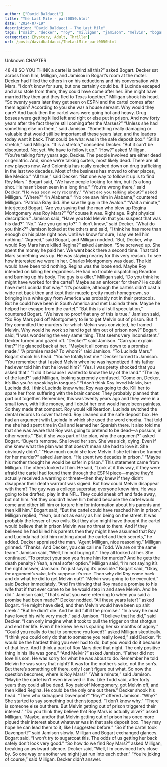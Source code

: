 ```yaml
---

author: ["David Baldacci"]
title: "The Last Mile - part0050.html"
date: "2024-07-19"
description: "David Baldacci - The Last Mile"
tags: ["said", "decker", "roy", "milligan", "jamison", "melvin", "bogart", "would", "cartel", "asked", "could", "think", "mar", "lucinda", "told", "year", "back", "maybe", "come", "might", "going", "prison", "loved", "know", "one"]
categories: [Mystery, Adult, Thriller]
url: /posts/davidbaldacci/TheLastMile-part0050html

---
```



Unknown
CHAPTER
48
48
SO YOU THINK a cartel is behind all this?” asked Bogart.
Decker sat across from him, Milligan, and Jamison in Bogart’s room at the motel. Decker had filled the others in on his deductions and his conversation with Mars.
“I don’t know for sure, but one certainly could be. If Lucinda escaped and also stole from them, they could have come after her. She might have married Roy then and they fled to Texas together.”
Milligan shook his head. “So twenty years later they get seen on ESPN and the cartel comes after them again? According to you she was a house servant. Why would they care? And back then the cartel wars were going hot and heavy. Drug bosses were getting killed left and right or else put in prison. And now forty years after the fact they’re still coming after the Marses?”
“Unless she had something else on them,” said Jamison. “Something really damaging or valuable that would still be important all these years later, and the leaders today want it back. That could be what was in the safe deposit box.”
“Still a stretch,” said Milligan.
“It is a stretch,” conceded Decker. “But it can’t be discounted. Not yet. We have to follow it up.”
“How?” asked Milligan. “You’re talking forty years ago, Decker. The people involved are either dead or geriatric. And, since we’re talking cartels, most likely dead. There are all new players now. And Colombia has really cracked down on drug trafficking in the last two decades. Most of the business has moved to other places, like Mexico.”
“All true,” said Decker. “But one way to follow it up is to find Roy Mars.”
Bogart said, “We have people looking for him, but it’s a long shot. He hasn’t been seen in a long time.”
“You’re wrong there,” said Decker. “He was seen very recently.”
“What are you talking about?” asked Milligan. “Where?”
“In Alabama.”
“No one saw him in Alabama,” countered Milligan.
“Patricia Bray did. She saw the guy in the Avalon.”
“Wait a minute,” interjected Bogart. “Are you saying that the man who blew up Regina Montgomery was Roy Mars?”
“Of course it was. Right age. Right physical description.”
Jamison said, “Have you told Melvin that you suspect that was his dad?”
“No.”
“Are you going to?”
“I don’t know,” said Decker. “What do you think?”
Jamison looked at the others and said, “I think he has more than enough on his plate right now. Until we know for sure, I say we tell him nothing.”
“Agreed,” said Bogart, and Milligan nodded.
“But, Decker, why would Roy Mars have killed Regina?” asked Jamison.
“She screwed up. She spent the money he paid her. We went back there a second time. That told Mars something was up. He was staying nearby for this very reason. To see how interested we were in her. Charles Montgomery was dead. The kid would have been told nothing. Regina was the loose end. Maybe Roy intended on killing her regardless. He had no trouble dispatching Reardon and burning up his body. The guy is a killer.”
Milligan said, “Do you think he might have worked for the cartel? Maybe as an enforcer for them? He could have met Lucinda that way.”
“It’s possible, although the cartels didn’t cast a wide net back then and kept their muscle pretty much homegrown, so bringing in a white guy from America was probably not in their protocols. But he could have been in South America and met Lucinda there. Maybe he helped her escape from the cartel.”
“But this is all still speculation,” countered Bogart. “We have no proof that any of this is true.”
Jamison said, “So Roy Mars paid off Montgomery to lie to get Melvin out of prison. But if Roy committed the murders for which Melvin was convicted, he framed Melvin. Why would he work so hard to get him out of prison now?”
Bogart said, “I was wondering the very same thing. That seems very inconsistent.”
Decker turned and gazed off.
“Decker?” said Jamison. “Can you explain that?”
He glanced back at her. “Maybe it all comes down to a promise made.”
“A promise made? To whom?” said Jamison.
“To Lucinda Mars.”
Bogart shook his head. “You’ve totally lost me.”
Decker turned to Jamison. “You remember that I asked Melvin when he was hypnotized if his father had ever told him that he loved him?”
“Yes. I was pretty shocked that you asked that.”
“I did it because I wanted to know the lay of the land.”
“The lay of the land?” said Milligan, looking supremely confused. “Come on, Decker, it’s like you’re speaking in tongues.”
“I don’t think Roy loved Melvin, but Lucinda did. I think Lucinda knew what Roy was going to do. Kill her to spare her from suffering with the brain cancer. They probably planned that part out together. Remember, this was twenty years ago and they were in a small town, with little money, and I doubt her end would have been painless. So they made that compact. Roy would kill Reardon, Lucinda switched the dental records to cover that end. Roy cleaned out the safe deposit box. He had an argument with Lucinda in which she used the word chocha. That told me she had spent time in Cali and learned her Spanish there. It also told me that she was aware that Roy was going to pretend to be dead—a possum, in other words.”
“But if she was part of the plan, why the argument?” asked Bogart.
“Buyer’s remorse. She loved her son. She was sick, dying. Even if she knew what the plan was that doesn’t mean she had to love it. She obviously didn’t.”
“How much could she love Melvin if she let him be framed for her murder?” asked Jamison. “He spent two decades in prison.”
“Maybe his mother thought he would be safer in prison.”
This statement came from Milligan. The others looked at him.
He said, “Look at it this way, if they were afraid the cartel had found them through the ESPN piece—maybe they’d actually received a warning or threat—then they knew if they didn’t disappear their death warrant was signed. But how could Melvin disappear with them? The guy was a college superstar, everyone knew him. He was going to be drafted, play in the NFL. They could sneak off and fade away, but not him. Yet they couldn’t leave him behind because the cartel would come and either kill him or torture him for information about his parents and then kill him.”
Bogart said, “But the cartel could have reached him in prison.”
Milligan replied, “Yeah, but not as easily as him being on the street. It was probably the lesser of two evils. But they also might have thought the cartel would believe that in prison Melvin was no threat to them. And if they believed he had killed his parents then they might have assumed that Roy and Lucinda had told him nothing about the cartel and their secrets,” he added.
Decker appraised the man. “Agent Milligan, nice reasoning.”
Milligan grinned. “Thanks. And Decker, you can call me Todd. We are on the same team.”
Jamison said, “Well, I’m not buying it.”
They all looked at her.
She continued, “To protect your son you frame him for murder? And he gets the death penalty? Yeah, a real softer option.”
Milligan said, “I’m not saying it’s the right answer, Jamison. I’m just saying it’s possible.”
Bogart said, “Okay, for argument’s sake, let’s suppose it’s true. Then why did Roy come back and do what he did to get Melvin out?”
“Melvin was going to be executed,” said Decker immediately. “And I’m thinking that Roy made a promise to his wife that if that ever came to be he would step in and save Melvin. And he did.”
Jamison said, “That’s what you were referring to when you said a promise had been made?”
Decker nodded.
“All these years later?” asked Bogart. “He might have died, and then Melvin would have been up shit creek.”
“But he didn’t die. And he did fulfill the promise.”
“In a way he must have loved his wife very much,” said Jamison.
“I believe that he did,” said Decker. “I can only imagine what it took to pull the trigger on that shotgun and end her life. Even if he knew he was sparing her six months of agony.”
“Could you really do that to someone you loved?” asked Milligan skeptically.
“I think you could only do that to someone you really loved,” said Decker. “It would be the hardest thing you ever had to do, but you would do it because of that love. And I think a part of Roy Mars died that night. The only positive thing in his life was gone.”
“And Melvin?” asked Jamison.
“Father did not love his son. He was sorry for what he was about to do. Remember he told Melvin he was sorry that night? It was for the mother’s sake, not the son’s. But there’s something off there, only I can’t figure out what. So now the question becomes, where is Roy Mars?”
“Wait a minute,” said Jamison. “Maybe the cartel isn’t even involved in this. Like Todd said, after forty years they could all be dead. Roy paid off Montgomery, got Melvin off, and then killed Regina. He could be the only one out there.”
Decker shook his head. “Then who kidnapped Davenport?”
“Roy?” offered Jamison.
“Why?”
She started to say something but then stopped. “I don’t know why.”
“There is someone else out there. But Melvin getting out of prison triggered their interest.”
“Do you think they believe that Roy Mars is actually alive?” asked Milligan.
“Maybe, and/or that Melvin getting out of prison has once more piqued their interest about whatever was in that safe deposit box. They may hope he can lead them to it, like I suggested before.”
“So if the cartel took Davenport?” said Jamison slowly.
Milligan and Bogart exchanged glances.
Bogart said, “I won’t try to sugarcoat this. The odds of us getting her back safely don’t look very good.”
“So how do we find Roy Mars?” asked Milligan, breaking an awkward silence.
Decker said, “Well, I’m convinced he’s close by. So one way or another we might just run into each other.”
“You’re joking of course,” said Milligan.
Decker didn’t answer.
